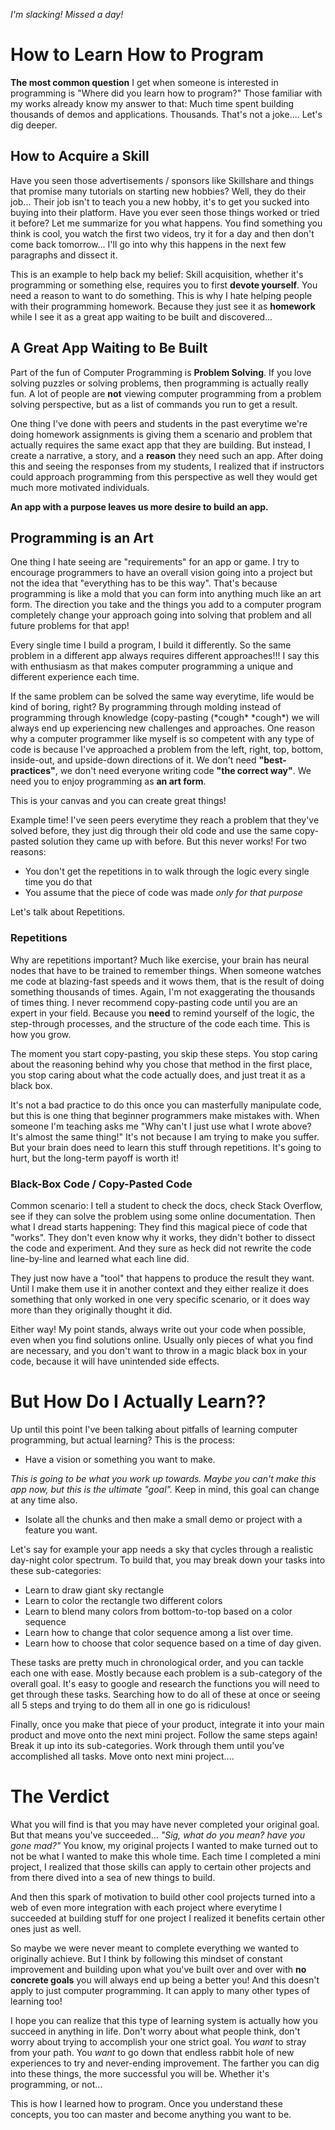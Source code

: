 *I'm slacking! Missed a day!*

# How to Learn How to Program
**The most common question** I get when someone is interested in programming is "Where did you learn how to program?" Those familiar with my works already know my answer to that: Much time spent building thousands of demos and applications. Thousands. That's not a joke.... Let's dig deeper.

## How to Acquire a Skill
Have you seen those advertisements / sponsors like Skillshare and things that promise many tutorials on starting new hobbies? Well, they do their job... Their job isn't to teach you a new hobby, it's to get you sucked into buying into their platform. Have you ever seen those things worked or tried it before? Let me summarize for you what happens. You find something you think is cool, you watch the first two videos, try it for a day and then don't come back tomorrow... I'll go into why this happens in the next few paragraphs and dissect it.

This is an example to help back my belief: Skill acquisition, whether it's programming or something else, requires you to first **devote yourself**. You need a reason to want to do something. This is why I hate helping people with their programming homework. Because they just see it as **homework** while I see it as a great app waiting to be built and discovered...

## A Great App Waiting to Be Built
Part of the fun of Computer Programming is **Problem Solving**. If you love solving puzzles or solving problems, then programming is actually really fun. A lot of people are **not** viewing computer programming from a problem solving perspective, but as a list of commands you run to get a result.

One thing I've done with peers and students in the past everytime we're doing homework assignments is giving them a scenario and problem that actually requires the same exact app that they are building. But instead, I create a narrative, a story, and a **reason** they need such an app. After doing this and seeing the responses from my students, I realized that if instructors could approach programming from this perspective as well they would get much more motivated individuals.

**An app with a purpose leaves us more desire to build an app.**

## Programming is an Art
One thing I hate seeing are "requirements" for an app or game. I try to encourage programmers to have an overall vision going into a project but not the idea that "everything has to be this way". That's because programming is like a mold that you can form into anything much like an art form. The direction you take and the things you add to a computer program completely change your approach going into solving that problem and all future problems for that app!

Every single time I build a program, I build it differently. So the same problem in a different app always requires different approaches!!! I say this with enthusiasm as that makes computer programming a unique and different experience each time.

If the same problem can be solved the same way everytime, life would be kind of boring, right? By programming through molding instead of programming through knowledge (copy-pasting (\*cough\* \*cough\*) we will always end up experiencing new challenges and approaches. One reason why a computer programmer like myself is so competent with any type of code is because I've approached a problem from the left, right, top, bottom, inside-out, and upside-down directions of it. We don't need **"best-practices"**, we don't need everyone writing code **"the correct way"**. We need you to enjoy programming as **an art form**.

This is your canvas and you can create great things!

Example time! I've seen peers everytime they reach a problem that they've solved before, they just dig through their old code and use the same copy-pasted solution they came up with before. But this never works! For two reasons: 
- You don't get the repetitions in to walk through the logic every single time you do that
- You assume that the piece of code was made *only for that purpose*

Let's talk about Repetitions.

### Repetitions
Why are repetitions important? Much like exercise, your brain has neural nodes that have to be trained to remember things. When someone watches me code at blazing-fast speeds and it wows them, that is the result of doing something thousands of times. Again, I'm not exaggerating the thousands of times thing. I never recommend copy-pasting code until you are an expert in your field. Because you **need** to remind yourself of the logic, the step-through processes, and the structure of the code each time. This is how you grow.

The moment you start copy-pasting, you skip these steps. You stop caring about the reasoning behind why you chose that method in the first place, you stop caring about what the code actually does, and just treat it as a black box.

It's not a bad practice to do this once you can masterfully manipulate code, but this is one thing that beginner programmers make mistakes with. When someone I'm teaching asks me "Why can't I just use what I wrote above? It's almost the same thing!" It's not because I am trying to make you suffer. But your brain does need to learn this stuff through repetitions. It's going to hurt, but the long-term payoff is worth it!

### Black-Box Code / Copy-Pasted Code
Common scenario: I tell a student to check the docs, check Stack Overflow, see if they can solve the problem using some online documentation. Then what I dread starts happening: They find this magical piece of code that "works". They don't even know why it works, they didn't bother to dissect the code and experiment. And they sure as heck did not rewrite the code line-by-line and learned what each line did.

They just now have a "tool" that happens to produce the result they want. Until I make them use it in another context and they either realize it does something that only worked in one very specific scenario, or it does way more than they originally thought it did.

Either way! My point stands, always write out your code when possible, even when you find solutions online. Usually only pieces of what you find are necessary, and you don't want to throw in a magic black box in your code, because it will have unintended side effects.

# But How Do I Actually Learn??
Up until this point I've been talking about pitfalls of learning computer programming, but actual learning? This is the process:
- Have a vision or something you want to make.

*This is going to be what you work up towards. Maybe you can't make this app now, but this is the ultimate "goal".* Keep in mind, this goal can change at any time also.
- Isolate all the chunks and then make a small demo or project with a feature you want.

Let's say for example your app needs a sky that cycles through a realistic day-night color spectrum. To build that, you may break down your tasks into these sub-categories:
- Learn to draw giant sky rectangle
- Learn to color the rectangle two different colors
- Learn to blend many colors from bottom-to-top based on a color sequence
- Learn how to change that color sequence among a list over time.
- Learn how to choose that color sequence based on a time of day given.

These tasks are pretty much in chronological order, and you can tackle each one with ease. Mostly because each problem is a sub-category of the overall goal. It's easy to google and research the functions you will need to get through these tasks. Searching how to do all of these at once or seeing all 5 steps and trying to do them all in one go is ridiculous!

Finally, once you make that piece of your product, integrate it into your main product and move onto the next mini project. Follow the same steps again! Break it up into its sub-categories. Work through them until you've accomplished all tasks. Move onto next mini project....

# The Verdict
What you will find is that you may have never completed your original goal. But that means you've succeeded... *"Sig, what do you mean? have you gone mad?"* You know, my original projects I wanted to make turned out to not be what I wanted to make this whole time. Each time I completed a mini project, I realized that those skills can apply to certain other projects and from there dived into a sea of new things to build.

And then this spark of motivation to build other cool projects turned into a web of even more integration with each project where everytime I succeeded at building stuff for one project I realized it benefits certain other ones just as well.

So maybe we were never meant to complete everything we wanted to originally achieve. But I think by following this mindset of constant improvement and building upon what you've built over and over with **no concrete goals** you will always end up being a better you! And this doesn't apply to just computer programming. It can apply to many other types of learning too!

I hope you can realize that this type of learning system is actually how you succeed in anything in life. Don't worry about what people think, don't worry about trying to accomplish your one strict goal. You *want* to stray from your path. You *want* to go down that endless rabbit hole of new experiences to try and never-ending improvement. The farther you can dig into these things, the more successful you will be. Whether it's programming, or not...

This is how I learned how to program. Once you understand these concepts, you too can master and become anything you want to be.
